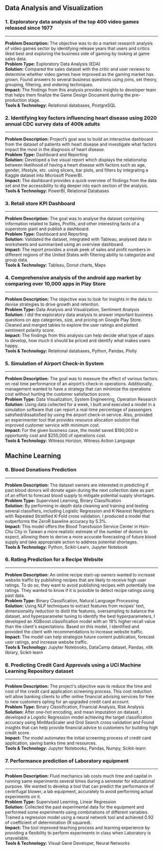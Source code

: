 ## Data Analysis and Visualization

### 1. Exploratory data analysis of the top 400 video games released since 1977
----
__Problem Description:__ The objective was to do a market research analysis of video games sector by identifying release years that users and critics liked best and exploring the business side of gaming by looking at game sales data.  
__Problem Type:__ Exploratory Data Analysis (EDA)  
__Solution:__ Compared the sales dataset with the critic and user reviews to determine whether video games have improved as the gaming market has grown. Found answers to several business questions using joins, set theory, grouping, filtering, and ordering techniques.  
__Impact:__ The findings from this analysis provides insights to developer team that helps them finalize the Game Design Document during the pre-production stage.  
__Tools & Technology:__  Relational databases, PostgreSQL  

### 2. Identifying key factors influencing heart disease using 2020 annual CDC survey data of 400k adults
----
__Problem Description:__ Project’s goal was to build an interactive dashboard from the dataset of patients with heart disease and investigate what factors impact the most in the diagnosis of heart disease.  
__Problem Type:__ Dashboard and Reporting  
__Solution:__ Developed a live visual report which displays the relationship between likelihood of having a heart disease with factors such as age, gender, lifestyle, etc. using slicers, bar plots, and filters by integrating a Kaggle dataset into Microsoft PowerBI.  
__Impact:__ The dashboard provides a quick overview of findings from the data set and the accessibility to dig deeper into each section of the analysis.  
__Tools & Technology:__  PowerBI, Relational Databases

### 3. Retail store KPI Dashboard 
----
__Problem Description:__ The goal was to analyse the dataset containing information related to Sales, Profits, and other interesting facts of a superstore giant and publish a dashboard.   
__Problem Type:__ Dashboard and Reporting  
__Solution:__ Validated the dataset, integrated with Tableau, analysed data in worksheets and summarised using an overview dashboard.   
__Impact:__ The report provides a sneak peek of sales and profit numbers in different regions of the United States with filtering ability to categorize and group data.   
__Tools & Technology:__  Tableau, Donut charts, Maps

### 4. Comprehensive analysis of the android app market by comparing over 10,000 apps in Play Store
----
__Problem Description:__ The objective was to look for insights in the data to devise strategies to drive growth and retention.  
__Problem Type:__ Data Analysis and Visualization, Sentiment Analysis      
__Solution:__ I did the exploratory data analysis to answer important business questions on app categories, size, and pricing on Google Play Store. Cleaned and merged tables to explore the user ratings and plotted sentiment polarity score.     
__Impact:__ The findings from this analysis can help decide what type of apps to develop, how much it should be priced and identify what makes users happy.  
__Tools & Technology:__  Relational databases, Python, Pandas, Plotly  

### 5. Simulation of Airport Check-in System
----
__Problem Description:__ The goal was to measure the effect of various factors on real time performance of an airport’s check-in operations. Additionally, management wanted to have a strategy that can minimize the operations cost without hurting the customer satisfaction score.    
__Problem Type:__ Data Visualization, System Engineering, Operation Research      
__Solution:__ Using data collected for a week, I built and executed a model in a simulation software that can report a real-time percentage of passengers satisfied/dissatisfied by using the airport check-in service.
Also, provided an experimenter tool that provides resource allocation solution that improved customer service with minimum cost.      
__Impact:__ For the given business case, the model saved $190,000 in opportunity cost and $255,000 of operations cost.  
__Tools & Technology:__  Witness Horizon, Witness Action Language


## Machine Learning

### 6. Blood Donations Prediction
----
__Problem Description:__ The dataset owners are interested in predicting if past blood donors will donate again during the next collection date as part of an effort to forecast blood supply to mitigate potential supply shortages.      
__Problem Type:__ Supervised Learning, Binary Classification        
__Solution:__ By performing in-depth data cleaning and training and testing several classifiers, including Logistic Regression and K-Nearest Neighbors with Repeated Stratified K-Fold cross validation, I produced a model that outperforms the ZeroR baseline accuracy by 5.3%.        
__Impact:__ This model offers the Blood Transfusion Service Center in Hsin-Chu City in Taiwan a more realistic estimate of the number of donors to expect, allowing them to derive a more accurate forecasting of future blood supply and take appropriate action to address potential shortages.    
__Tools & Technology:__  Python, Scikit-Learn, Jupyter Notebook   

### 6. Rating Prediction for a Recipe Website
----
__Problem Description:__ An online recipe start-up owners wanted to increase website traffic by publishing recipes that are likely to receive high user ratings. To do so, they want to avoid publishing recipes with potentially low ratings. They wanted to know if it is possible to detect recipe ratings using past data.     
__Problem Type:__ Binary Classification, Natural Language Processing        
__Solution:__ Using NLP techniques to extract features from recipes' text, dimensionality reduction to distil the features, oversampling to balance the dataset, and hyperparameter tuning to identify the best hyperparameters, I developed an XGBoost classification model with an 18% higher recall value than the client's expectations. Based on this model, I identified and provided the client with recommendations to increase website traffic.          
__Impact:__ The model can help strategize future content publication, forecast user ratings, and increase website traffic.       
__Tools & Technology:__  Jupyter Notebooks, DataCamp dataset, Pandas, nltk library, Scikit-learn  

### 6. Predicting Credit Card Approvals using a UCI Machine Learning Repository dataset
----
__Problem Description:__ The project's objective was to reduce the time and cost of the credit card application screening process. This cost reduction will allow banking clients to offer online financial advising services for free to new customers opting for an upgraded credit card account.       
__Problem Type:__ Binary Classification, Financial Analysis, Risk Analysis        
__Solution:__ After one-hot encoding, and mean imputation on dataset, I developed a Logistic Regression model achieving the target classification accuracy using MinMaxScaler and Grid Search cross validation and Found insights that can help provide financial advice to customers for building high credit score.            
__Impact:__ The model automates the initial screening process of credit card application, saving banks time and resources.         
__Tools & Technology:__  Jupyter Notebooks, Pandas, Numpy, Scikit-learn  

### 7. Performance prediction of Laboratory equipment
----
__Problem Description:__ Fluid mechanics lab costs much time and capital in running same experiments several times during a semester for educational purpose. We wanted to develop a tool that can predict the performance of centrifugal blower, a lab equipment, accurately to avoid performing actual experiments on it.        
__Problem Type:__ Supervised Learning, Linear Regression          
__Solution:__ Collected the past experimental data for the equipment and performed some experiments using combinations of different variables. Trained a regression model using a neural network tool and achieved 0.92 of coefficient of determination (R squared).           
__Impact:__ The tool improved teaching process and learning experience by providing a flexibility to perform experiments in class when Laboratory is unavailable.       
__Tools & Technology:__  Visual Gene Developer, Neural Networks  

